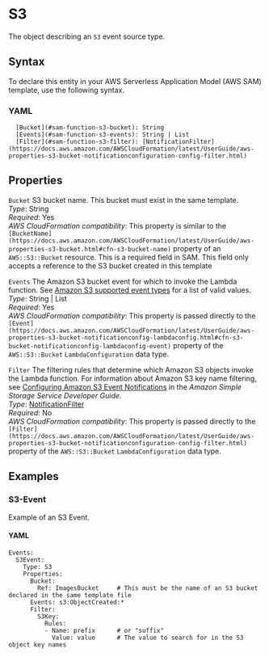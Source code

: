 # S3<a name="sam-property-function-s3"></a>

The object describing an `S3` event source type\.

## Syntax<a name="sam-property-function-s3-syntax"></a>

To declare this entity in your AWS Serverless Application Model \(AWS SAM\) template, use the following syntax\.

### YAML<a name="sam-property-function-s3-syntax.yaml"></a>

```
  [Bucket](#sam-function-s3-bucket): String
  [Events](#sam-function-s3-events): String | List
  [Filter](#sam-function-s3-filter): [NotificationFilter](https://docs.aws.amazon.com/AWSCloudFormation/latest/UserGuide/aws-properties-s3-bucket-notificationconfiguration-config-filter.html)
```

## Properties<a name="sam-property-function-s3-properties"></a>

 `Bucket`   <a name="sam-function-s3-bucket"></a>
S3 bucket name\. This bucket must exist in the same template\.  
*Type*: String  
*Required*: Yes  
*AWS CloudFormation compatibility*: This property is similar to the `[BucketName](https://docs.aws.amazon.com/AWSCloudFormation/latest/UserGuide/aws-properties-s3-bucket.html#cfn-s3-bucket-name)` property of an `AWS::S3::Bucket` resource\. This is a required field in SAM\. This field only accepts a reference to the S3 bucket created in this template

 `Events`   <a name="sam-function-s3-events"></a>
The Amazon S3 bucket event for which to invoke the Lambda function\. See [Amazon S3 supported event types](http://docs.aws.amazon.com/AmazonS3/latest/dev/NotificationHowTo.html#supported-notification-event-types) for a list of valid values\.  
*Type*: String \| List  
*Required*: Yes  
*AWS CloudFormation compatibility*: This property is passed directly to the `[Event](https://docs.aws.amazon.com/AWSCloudFormation/latest/UserGuide/aws-properties-s3-bucket-notificationconfig-lambdaconfig.html#cfn-s3-bucket-notificationconfig-lambdaconfig-event)` property of the `AWS::S3::Bucket` `LambdaConfiguration` data type\.

 `Filter`   <a name="sam-function-s3-filter"></a>
The filtering rules that determine which Amazon S3 objects invoke the Lambda function\. For information about Amazon S3 key name filtering, see [Configuring Amazon S3 Event Notifications](https://docs.aws.amazon.com/AmazonS3/latest/dev/NotificationHowTo.html) in the *Amazon Simple Storage Service Developer Guide*\.  
*Type*: [NotificationFilter](https://docs.aws.amazon.com/AWSCloudFormation/latest/UserGuide/aws-properties-s3-bucket-notificationconfiguration-config-filter.html)  
*Required*: No  
*AWS CloudFormation compatibility*: This property is passed directly to the `[Filter](https://docs.aws.amazon.com/AWSCloudFormation/latest/UserGuide/aws-properties-s3-bucket-notificationconfiguration-config-filter.html)` property of the `AWS::S3::Bucket` `LambdaConfiguration` data type\.

## Examples<a name="sam-property-function-s3--examples"></a>

### S3\-Event<a name="sam-property-function-s3--examples--s3-event"></a>

Example of an S3 Event\.

#### YAML<a name="sam-property-function-s3--examples--s3-event--yaml"></a>

```
Events:
  S3Event:
    Type: S3
    Properties:
      Bucket:
        Ref: ImagesBucket     # This must be the name of an S3 bucket declared in the same template file
      Events: s3:ObjectCreated:*
      Filter:
        S3Key:
          Rules:
          - Name: prefix      # or "suffix"
            Value: value      # The value to search for in the S3 object key names
```
